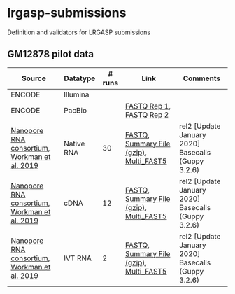 # lrgasp-submissions
Definition and validators for LRGASP submissions

## GM12878 pilot data

| Source | Datatype | # runs | Link | Comments |
| -------- | ------ | ---- | ---- | ----- |
| ENCODE | Illumina | | | |
| ENCODE | PacBio | | [FASTQ Rep 1](https://www.encodeproject.org/files/ENCFF450VAU/@@download/ENCFF450VAU.fastq.gz), [FASTQ Rep 2](https://www.encodeproject.org/files/ENCFF694DIE/@@download/ENCFF694DIE.fastq.gz) | |
|[Nanopore RNA consortium, Workman et al. 2019](https://github.com/nanopore-wgs-consortium/NA12878/blob/master/RNA.md)| Native RNA | 30 | [FASTQ](http://s3.amazonaws.com/nanopore-human-wgs/rna/fastq/NA12878-DirectRNA_All_Guppy_3.2.6.fastq.gz), [Summary File (gzip)](http://s3.amazonaws.com/nanopore-human-wgs/rna/summaries/NA12878-DirectRNA_All_Guppy_3.2.6_sequencing_summary.txt.gz), [Multi_FAST5](http://s3.amazonaws.com/nanopore-human-wgs/rna/links/NA12878-DirectRNA_All.files.txt) | rel2 [Update January 2020] Basecalls (Guppy 3.2.6)
|[Nanopore RNA consortium, Workman et al. 2019](https://github.com/nanopore-wgs-consortium/NA12878/blob/master/RNA.md)| cDNA | 12 | [FASTQ](http://s3.amazonaws.com/nanopore-human-wgs/rna/fastq/NA12878-cDNA_All_Guppy_3.2.6.fastq.gz), [Summary File (gzip)](http://s3.amazonaws.com/nanopore-human-wgs/rna/summaries/NA12878-cDNA_All_Guppy_3.2.6_sequencing_summary.txt.gz), [Multi_FAST5](http://s3.amazonaws.com/nanopore-human-wgs/rna/links/NA12878-cDNA_All.files.txt) |rel2 [Update January 2020] Basecalls (Guppy 3.2.6)
|[Nanopore RNA consortium, Workman et al. 2019](https://github.com/nanopore-wgs-consortium/NA12878/blob/master/RNA.md)| IVT RNA | 2 | [FASTQ](http://s3.amazonaws.com/nanopore-human-wgs/rna/fastq/NA12878-IVT-RNA_All_Guppy_3.2.6.fastq.gz), [Summary File (gzip)](http://s3.amazonaws.com/nanopore-human-wgs/rna/summaries/NA12878-IVT-RNA_All_Guppy_3.2.6_sequencing_summary.txt.gz), [Multi_FAST5](http://s3.amazonaws.com/nanopore-human-wgs/rna/links/NA12878-IVT-RNA_All.files.txt) |rel2 [Update January 2020] Basecalls (Guppy 3.2.6)
